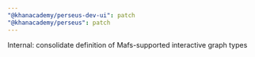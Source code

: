 ```yaml
---
"@khanacademy/perseus-dev-ui": patch
"@khanacademy/perseus": patch
---
```


Internal: consolidate definition of Mafs-supported interactive graph types
